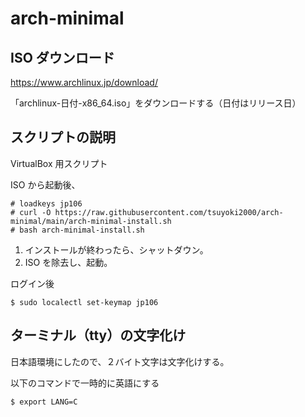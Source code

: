 # arch-minimal

## ISO ダウンロード
https://www.archlinux.jp/download/

「archlinux-日付-x86_64.iso」をダウンロードする（日付はリリース日）

## スクリプトの説明
VirtualBox 用スクリプト

ISO から起動後、
```
# loadkeys jp106
# curl -O https://raw.githubusercontent.com/tsuyoki2000/arch-minimal/main/arch-minimal-install.sh
# bash arch-minimal-install.sh
```
1. インストールが終わったら、シャットダウン。
2. ISO を除去し、起動。

ログイン後
```
$ sudo localectl set-keymap jp106
```

## ターミナル（tty）の文字化け
日本語環境にしたので、２バイト文字は文字化けする。

以下のコマンドで一時的に英語にする
```
$ export LANG=C
```

